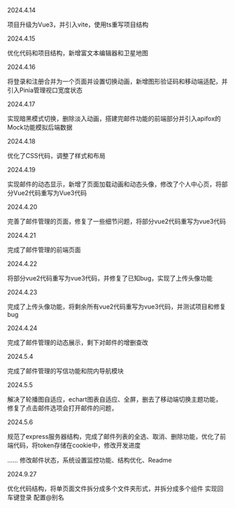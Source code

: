 2024.4.14

项目升级为Vue3，并引入vite，使用ts重写项目结构

2024.4.15

优化代码和项目结构，新增富文本编辑器和卫星地图

2024.4.16

将登录和注册合并为一个页面并设置切换动画，新增图形验证码和移动端适配，并引入Pinia管理视口宽度状态

2024.4.17

实现暗黑模式切换，删除淡入动画，搭建完邮件功能的前端部分并引入apifox的Mock功能模拟后端数据

2024.4.18

优化了CSS代码，调整了样式和布局

2024.4.19

实现邮件的动态显示，新增了页面加载动画和动态头像，修改了个人中心页，将部分Vue2代码重写为Vue3代码

2024.4.20

完善了邮件管理的页面，修复了一些细节问题，将部分vue2代码重写为vue3代码

2024.4.21

完成了邮件管理的前端页面

2024.4.22

将部分vue2代码重写为vue3代码，并修复了已知bug，实现了上传头像功能

2024.4.23

完成了上传头像功能，将剩余所有vue2代码重写为vue3代码，并测试项目和修复bug

2024.4.24

完成了邮件管理的动态展示，剩下对邮件的增删查改

2024.5.4

完成了邮件管理的写信功能和院内导航模块

2024.5.5

解决了轮播图自适应，echart图表自适应、全屏，删去了移动端切换主题功能，修复了点击邮件选项会打开邮件的问题，

2024.5.6

规范了express服务器结构，完成了邮件列表的全选、取消、删除功能，优化了前端代码，将token存储在cookie中，修改开发进度


......
修改邮件状态，系统设置监控功能、结构优化、Readme

2024.9.27

优化代码结构，将单页面文件拆分成多个文件夹形式，并拆分成多个组件
实现回车键登录
配置@别名